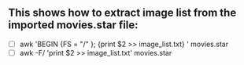 ## This shows how to extract image list from the imported movies.star file:

- [ ] awk 'BEGIN {FS = "/" }; {print $2 >> image_list.txt} ' movies.star
- [ ] awk -F/ 'print $2 >> image_list.txt' movies.star
